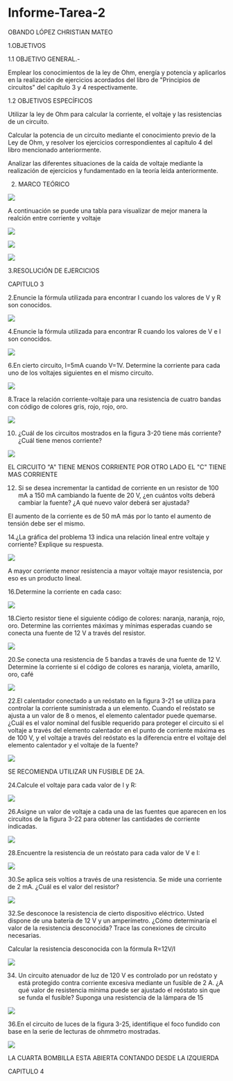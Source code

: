 # Informe-Tarea-2

OBANDO LÓPEZ CHRISTIAN MATEO 

1.OBJETIVOS

1.1 OBJETIVO GENERAL.-

  Emplear los conocimientos de la ley de Ohm, energía y potencia y aplicarlos en la realización de ejercicios acordados del libro de "Principios de circuitos" del capítulo 3 y 4 respectivamente.

1.2 OBJETIVOS ESPECÍFICOS

  Utilizar la ley de Ohm para calcular la corriente, el voltaje y las resistencias de un circuito.
  
  Calcular la potencia de un circuito mediante el conocimiento previo de la Ley de Ohm, y resolver los ejercicios correspondientes al capítulo 4 del libro mencionado anteriormente.
  
  Analizar las diferentes situaciones de la caída de voltaje mediante la realización de ejercicios y fundamentado en la teoría leída anteriormente.
  
 2. MARCO TEÓRICO

  ![](https://github.com/mAttIuS1106/Informe-Tarea-2/blob/main/MARCO%20TE%C3%93RICO%201.PNG)
  
  A continuación se puede una tabla para visualizar de mejor manera la realción entre corriente y voltaje 
  
  ![](https://github.com/mAttIuS1106/Informe-Tarea-2/blob/main/MARCO%20TEORICO%202.PNG)
  
  ![](https://github.com/mAttIuS1106/Informe-Tarea-2/blob/main/MARCO%20TE%C3%93RICO%203.PNG)
  
  ![](https://github.com/mAttIuS1106/Informe-Tarea-2/blob/main/MARCO%20TE%C3%93RICO%204.PNG)
  
 3.RESOLUCIÓN DE EJERCICIOS
 
 CAPITULO 3
 
  2.Enuncie la fórmula utilizada para encontrar I cuando los valores de V y R son conocidos.
  
  ![](https://github.com/mAttIuS1106/Informe-Tarea-2/blob/main/EJERCICIO%202.PNG)
  
  4.Enuncie la fórmula utilizada para encontrar R cuando los valores de V e I son conocidos.
  
  ![](https://github.com/mAttIuS1106/Informe-Tarea-2/blob/main/EJERCICIO%204.PNG)
  
  6.En cierto circuito, I=5mA cuando V=1V. Determine la corriente para cada uno de los voltajes siguientes en el mismo circuito.
  
  ![](https://github.com/mAttIuS1106/Informe-Tarea-2/blob/main/EJERCICIO%206.PNG)
  
  8.Trace la relación corriente-voltaje para una resistencia de cuatro bandas con código de colores gris, rojo, rojo, oro.
  
  ![](https://github.com/mAttIuS1106/Informe-Tarea-2/blob/main/EJERCICIO%208.PNG)
  
  10. ¿Cuál de los circuitos mostrados en la figura 3-20 tiene más corriente? ¿Cuál tiene menos corriente?
  
  ![](https://github.com/mAttIuS1106/Informe-Tarea-2/blob/main/EJERCICIO%2010.PNG)
  
  EL CIRCUITO "A" TIENE MENOS CORRIENTE POR OTRO LADO EL "C" TIENE MAS CORRIENTE
  
  12. Si se desea incrementar la cantidad de corriente en un resistor de 100 mA a 150 mA cambiando la fuente de 20 V, ¿en cuántos volts deberá      cambiar la fuente? ¿A qué nuevo valor deberá ser ajustada?
  
  El aumento de la corriente es de 50 mA más por lo tanto el aumento de tensión debe ser el mismo.
  
  14.¿La gráfica del problema 13 indica una relación lineal entre voltaje y corriente? Explique su respuesta.
  
  ![](https://github.com/mAttIuS1106/Informe-Tarea-2/blob/main/EJERCICIO%2014.PNG)
  
  A mayor corriente menor resistencia a mayor voltaje mayor resistencia, por eso es un producto lineal.
  
  16.Determine la corriente en cada caso:
  
  ![](https://github.com/mAttIuS1106/Informe-Tarea-2/blob/main/EJERCICIO%2016.PNG)
  
  18.Cierto resistor tiene el siguiente código de colores: naranja, naranja, rojo, oro. Determine las corrientes máximas y mínimas esperadas        cuando se conecta una fuente de 12 V a través del resistor.
  
  ![](https://github.com/mAttIuS1106/Informe-Tarea-2/blob/main/EJERCICIO%2018.PNG)
  
  20.Se conecta una resistencia de 5 bandas a través de una fuente de 12 V. Determine la corriente si el código de colores es naranja, violeta,       amarillo, oro, café
  
  ![](https://github.com/mAttIuS1106/Informe-Tarea-2/blob/main/EJERCICIO%2020.PNG)
  
  22.El calentador conectado a un reóstato en la figura 3-21 se utiliza para controlar la corriente suministrada a un elemento. Cuando el            reóstato se ajusta a un valor de 8 o menos, el elemento calentador puede quemarse. ¿Cuál es el valor nominal del fusible requerido para          proteger el circuito si el voltaje a través del elemento calentador en el punto de corriente máxima es de 100 V, y el voltaje a través del        reóstato es la diferencia entre el voltaje del elemento calentador y el voltaje de la fuente?
  
  ![](https://github.com/mAttIuS1106/Informe-Tarea-2/blob/main/EJERCICIO%2022.PNG)
  
  SE RECOMIENDA UTILIZAR UN FUSIBLE DE 2A.
  
  24.Calcule el voltaje para cada valor de I y R:
  
  ![](https://github.com/mAttIuS1106/Informe-Tarea-2/blob/main/EJERCICIO%2024.PNG)
  
  26.Asigne un valor de voltaje a cada una de las fuentes que aparecen en los circuitos de la figura 3-22 para obtener las cantidades de            corriente indicadas.
  
  ![](https://github.com/mAttIuS1106/Informe-Tarea-2/blob/main/EJERCICIO%2026.PNG)
  
  28.Encuentre la resistencia de un reóstato para cada valor de V e I:
  
  ![](https://github.com/mAttIuS1106/Informe-Tarea-2/blob/main/EJERCICIO%2028.PNG)
  
  30.Se aplica seis voltios a través de una resistencia. Se mide una corriente de 2 mA. ¿Cuál es el valor del resistor?
  
  ![](https://github.com/mAttIuS1106/Informe-Tarea-2/blob/main/EJERCICIO%2030.PNG)
  
  32.Se desconoce la resistencia de cierto dispositivo eléctrico. Usted dispone de una batería de 12 V y un amperímetro. ¿Cómo determinaría el      valor de la resistencia desconocida? Trace las conexiones de circuito necesarias.
  
  Calcular la resistencia desconocida con la fórmula R=12V/I
  
  ![](https://github.com/mAttIuS1106/Informe-Tarea-2/blob/main/EJERCICIO%2032.PNG)
  
  34. Un circuito atenuador de luz de 120 V es controlado por un reóstato y está protegido contra corriente excesiva mediante un fusible de 2 A.     ¿A qué valor de resistencia mínima puede ser ajustado el reóstato sin que se funda el fusible? Suponga una resistencia de la lámpara de 15

![](https://github.com/mAttIuS1106/Informe-Tarea-2/blob/main/EJERCICIO%2034.PNG)

  36.En el circuito de luces de la figura 3-25, identifique el foco fundido con base en la serie de lecturas de ohmmetro mostradas.
  
  ![](https://github.com/mAttIuS1106/Informe-Tarea-2/blob/main/EJERCICIO%2036.PNG)
  
  LA CUARTA BOMBILLA ESTA ABIERTA CONTANDO DESDE LA IZQUIERDA
  
CAPITULO 4



  


  
